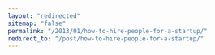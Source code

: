 ```yaml
---
layout: "redirected"
sitemap: "false"
permalink: "/2013/01/how-to-hire-people-for-a-startup/"
redirect_to: "/post/how-to-hire-people-for-a-startup/"
---
```




